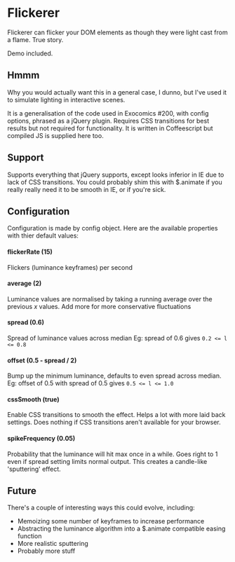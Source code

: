 Flickerer
=========

Flickerer can flicker your DOM elements as though they were light cast from a flame. True story.

Demo included.


Hmmm
----

Why you would actually want this in a general case, I dunno, but I've used it to simulate lighting
in interactive scenes.

It is a generalisation of the code used in Exocomics #200, with config options, phrased as a jQuery plugin.
Requires CSS transitions for best results but not required for functionality. It is written in Coffeescript
but compiled JS is supplied here too.


Support
-------

Supports everything that jQuery supports, except looks inferior in IE due to lack of CSS transitions. You
could probably shim this with $.animate if you really really need it to be smooth in IE, or if you're sick.


Configuration
-------------

Configuration is made by config object. Here are the available properties with thier default values:


#### flickerRate (15)

Flickers (luminance keyframes) per second


#### average (2)

Luminance values are normalised by taking a running average over the previous _x_ values. Add more for more
conservative fluctuations


#### spread (0.6)

Spread of luminance values across median
Eg: spread of 0.6 gives `0.2 <= l <= 0.8`


#### offset (0.5 - spread / 2)

Bump up the minimum luminance, defaults to even spread across median.
Eg: offset of 0.5 with spread of 0.5 gives `0.5 <= l <= 1.0`


#### cssSmooth (true)

Enable CSS transitions to smooth the effect. Helps a lot with more laid back settings. Does nothing if CSS
transitions aren't available for your browser.


#### spikeFrequency (0.05)

Probability that the luminance will hit max once in a while. Goes right to 1 even if spread setting limits
normal output. This creates a candle-like 'sputtering' effect.


Future
------

There's a couple of interesting ways this could evolve, including:
- Memoizing some number of keyframes to increase performance
- Abstracting the luminance algorithm into a $.animate compatible easing function
- More realistic sputtering
- Probably more stuff
